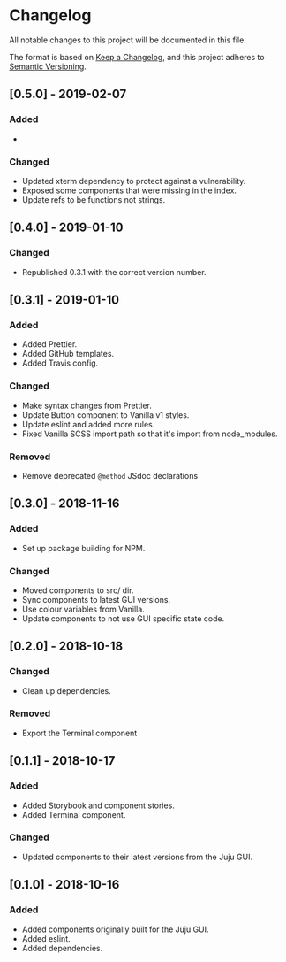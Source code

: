 # Changelog
All notable changes to this project will be documented in this file.

The format is based on [Keep a Changelog](https://keepachangelog.com/en/1.0.0/),
and this project adheres to [Semantic Versioning](https://semver.org/spec/v2.0.0.html).

## [0.5.0] - 2019-02-07
### Added
-
### Changed
- Updated xterm dependency to protect against a vulnerability.
- Exposed some components that were missing in the index.
- Update refs to be functions not strings.

## [0.4.0] - 2019-01-10
### Changed
- Republished 0.3.1 with the correct version number.

## [0.3.1] - 2019-01-10
### Added
- Added Prettier.
- Added GitHub templates.
- Added Travis config.
### Changed
- Make syntax changes from Prettier.
- Update Button component to Vanilla v1 styles.
- Update eslint and added more rules.
- Fixed Vanilla SCSS import path so that it's import from node_modules.
### Removed
- Remove deprecated `@method` JSdoc declarations

## [0.3.0] - 2018-11-16
### Added
- Set up package building for NPM.
### Changed
- Moved components to src/ dir.
- Sync components to latest GUI versions.
- Use colour variables from Vanilla.
- Update components to not use GUI specific state code.

## [0.2.0] - 2018-10-18
### Changed
- Clean up dependencies.
### Removed
- Export the Terminal component

## [0.1.1] - 2018-10-17
### Added
- Added Storybook and component stories.
- Added Terminal component.
### Changed
- Updated components to their latest versions from the Juju GUI.
## [0.1.0] - 2018-10-16
### Added
- Added components originally built for the Juju GUI.
- Added eslint.
- Added dependencies.

